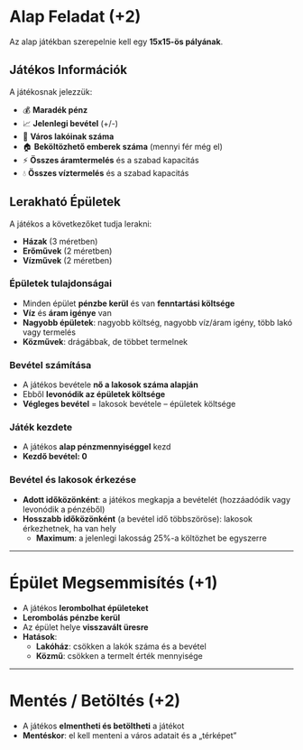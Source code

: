 # Alap Feladat (+2)

Az alap játékban szerepelnie kell egy **15x15-ös pályának**.

## Játékos Információk

A játékosnak jelezzük:

- 💰 **Maradék pénz**
- 📈 **Jelenlegi bevétel** (+/-)
- 👥 **Város lakóinak száma**
- 🏠 **Beköltözhető emberek száma** (mennyi fér még el)
- ⚡ **Összes áramtermelés** és a szabad kapacitás
- 💧 **Összes víztermelés** és a szabad kapacitás

## Lerakható Épületek

A játékos a következőket tudja lerakni:

- **Házak** (3 méretben)
- **Erőművek** (2 méretben)
- **Vízművek** (2 méretben)

### Épületek tulajdonságai

- Minden épület **pénzbe kerül** és van **fenntartási költsége**
- **Víz** és **áram igénye** van
- **Nagyobb épületek**: nagyobb költség, nagyobb víz/áram igény, több lakó vagy termelés
- **Közművek**: drágábbak, de többet termelnek

### Bevétel számítása

- A játékos bevétele **nő a lakosok száma alapján**
- Ebből **levonódik az épületek költsége**
- **Végleges bevétel** = lakosok bevétele – épületek költsége

### Játék kezdete

- A játékos **alap pénzmennyiséggel** kezd
- **Kezdő bevétel: 0**

### Bevétel és lakosok érkezése

- **Adott időközönként**: a játékos megkapja a bevételét (hozzáadódik vagy levonódik a pénzéből)
- **Hosszabb időközönként** (a bevétel idő többszöröse): lakosok érkezhetnek, ha van hely
    - **Maximum**: a jelenlegi lakosság 25%-a költözhet be egyszerre

---

# Épület Megsemmisítés (+1)

- A játékos **lerombolhat épületeket**
- **Lerombolás pénzbe kerül**
- Az épület helye **visszavált üresre**
- **Hatások**:
    - **Lakóház**: csökken a lakók száma és a bevétel
    - **Közmű**: csökken a termelt érték mennyisége

---

# Mentés / Betöltés (+2)

- A játékos **elmentheti és betöltheti** a játékot
- **Mentéskor**: el kell menteni a város adatait és a „térképet”
